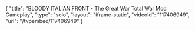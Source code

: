 {
    "title": "BLOODY ITALIAN FRONT - The Great War Total War Mod Gameplay",
    "type": "solo",
    "layout": "iframe-static",
    "videoId": "117406949",
    "url": "\/tvpembed\/117406949"
}